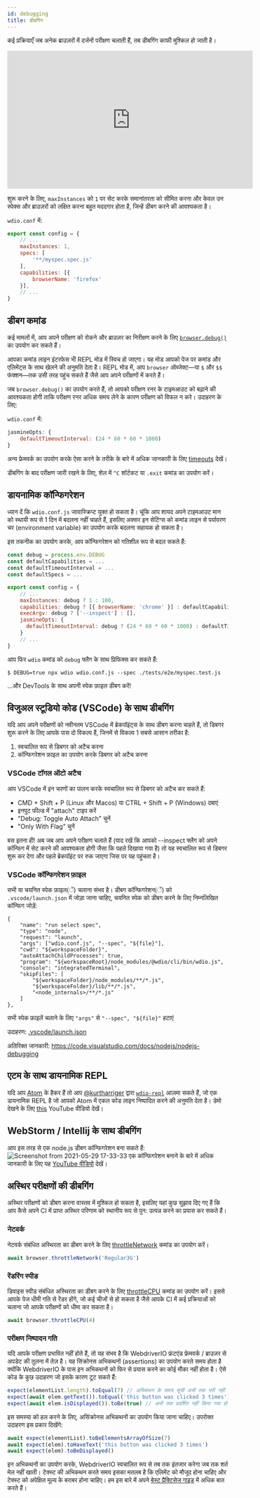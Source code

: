 ```yaml
---
id: debugging
title: डीबगिंग
---
```


कई प्रक्रियाएँ जब अनेक ब्राउज़रों में दर्जनों परीक्षण चलाती हैं, तब डीबगिंग काफी मुश्किल हो जाती है।

<iframe width="560" height="315" src="https://www.youtube.com/embed/_bw_VWn5IzU" frameborder="0" allowFullScreen></iframe>

शुरू करने के लिए, `maxInstances` को `1` पर सेट करके समानांतरता को सीमित करना और केवल उन स्पेक्स और ब्राउज़रों को लक्षित करना बहुत मददगार होता है, जिन्हें डीबग करने की आवश्यकता है।

`wdio.conf` में:

```js
export const config = {
    // ...
    maxInstances: 1,
    specs: [
        '**/myspec.spec.js'
    ],
    capabilities: [{
        browserName: 'firefox'
    }],
    // ...
}
```

## डीबग कमांड

कई मामलों में, आप अपने परीक्षण को रोकने और ब्राउज़र का निरीक्षण करने के लिए [`browser.debug()`](/docs/api/browser/debug) का उपयोग कर सकते हैं।

आपका कमांड लाइन इंटरफेस भी REPL मोड में स्विच हो जाएगा। यह मोड आपको पेज पर कमांड और एलिमेंट्स के साथ खेलने की अनुमति देता है। REPL मोड में, आप `browser` ऑब्जेक्ट—या `$` और `$$` फंक्शन—तक उसी तरह पहुंच सकते हैं जैसे आप अपने परीक्षणों में करते हैं।

जब `browser.debug()` का उपयोग करते हैं, तो आपको परीक्षण रनर के टाइमआउट को बढ़ाने की आवश्यकता होगी ताकि परीक्षण रनर अधिक समय लेने के कारण परीक्षण को विफल न करे। उदाहरण के लिए:

`wdio.conf` में:

```js
jasmineOpts: {
    defaultTimeoutInterval: (24 * 60 * 60 * 1000)
}
```

अन्य फ्रेमवर्क का उपयोग करके ऐसा करने के तरीके के बारे में अधिक जानकारी के लिए [timeouts](timeouts) देखें।

डीबगिंग के बाद परीक्षण जारी रखने के लिए, शेल में `^C` शॉर्टकट या `.exit` कमांड का उपयोग करें।
## डायनामिक कॉन्फिगरेशन

ध्यान दें कि `wdio.conf.js` जावास्क्रिप्ट युक्त हो सकता है। चूंकि आप शायद अपने टाइमआउट मान को स्थायी रूप से 1 दिन में बदलना नहीं चाहते हैं, इसलिए अक्सर इन सेटिंग्स को कमांड लाइन से पर्यावरण चर (environment variable) का उपयोग करके बदलना सहायक हो सकता है।

इस तकनीक का उपयोग करके, आप कॉन्फिगरेशन को गतिशील रूप से बदल सकते हैं:

```js
const debug = process.env.DEBUG
const defaultCapabilities = ...
const defaultTimeoutInterval = ...
const defaultSpecs = ...

export const config = {
    // ...
    maxInstances: debug ? 1 : 100,
    capabilities: debug ? [{ browserName: 'chrome' }] : defaultCapabilities,
    execArgv: debug ? ['--inspect'] : [],
    jasmineOpts: {
      defaultTimeoutInterval: debug ? (24 * 60 * 60 * 1000) : defaultTimeoutInterval
    }
    // ...
}
```

आप फिर `wdio` कमांड को `debug` फ्लैग के साथ प्रिफिक्स कर सकते हैं:

```
$ DEBUG=true npx wdio wdio.conf.js --spec ./tests/e2e/myspec.test.js
```

...और DevTools के साथ अपनी स्पेक फ़ाइल डीबग करें!

## विजुअल स्टूडियो कोड (VSCode) के साथ डीबगिंग

यदि आप अपने परीक्षणों को नवीनतम VSCode में ब्रेकपॉइंट्स के साथ डीबग करना चाहते हैं, तो डिबगर शुरू करने के लिए आपके पास दो विकल्प हैं, जिनमें से विकल्प 1 सबसे आसान तरीका है:
 1. स्वचालित रूप से डिबगर को अटैच करना
 2. कॉन्फिगरेशन फ़ाइल का उपयोग करके डिबगर को अटैच करना

### VSCode टॉगल ऑटो अटैच

आप VSCode में इन चरणों का पालन करके स्वचालित रूप से डिबगर को अटैच कर सकते हैं:
 - CMD + Shift + P (Linux और Macos) या CTRL + Shift + P (Windows) दबाएं
 - इनपुट फील्ड में "attach" टाइप करें
 - "Debug: Toggle Auto Attach" चुनें
 - "Only With Flag" चुनें

 बस इतना ही! अब जब आप अपने परीक्षण चलाते हैं (याद रखें कि आपको --inspect फ्लैग को अपने कॉन्फिग में सेट करने की आवश्यकता होगी जैसा कि पहले दिखाया गया है) तो यह स्वचालित रूप से डिबगर शुरू कर देगा और पहले ब्रेकपॉइंट पर रुक जाएगा जिस पर यह पहुंचता है।

### VSCode कॉन्फिगरेशन फ़ाइल

सभी या चयनित स्पेक फ़ाइल(ें) चलाना संभव है। डीबग कॉन्फिगरेशन(ें) को `.vscode/launch.json` में जोड़ा जाना चाहिए, चयनित स्पेक को डीबग करने के लिए निम्नलिखित कॉन्फिग जोड़ें:
```
{
    "name": "run select spec",
    "type": "node",
    "request": "launch",
    "args": ["wdio.conf.js", "--spec", "${file}"],
    "cwd": "${workspaceFolder}",
    "autoAttachChildProcesses": true,
    "program": "${workspaceRoot}/node_modules/@wdio/cli/bin/wdio.js",
    "console": "integratedTerminal",
    "skipFiles": [
        "${workspaceFolder}/node_modules/**/*.js",
        "${workspaceFolder}/lib/**/*.js",
        "<node_internals>/**/*.js"
    ]
},
```

सभी स्पेक फ़ाइलें चलाने के लिए `"args"` से `"--spec", "${file}"` हटाएं

उदाहरण: [.vscode/launch.json](https://github.com/mgrybyk/webdriverio-devtools/blob/master/.vscode/launch.json)

अतिरिक्त जानकारी: https://code.visualstudio.com/docs/nodejs/nodejs-debugging

## एटम के साथ डायनामिक REPL

यदि आप [Atom](https://atom.io/) के हैकर हैं तो आप [@kurtharriger](https://github.com/kurtharriger) द्वारा [`wdio-repl`](https://github.com/kurtharriger/wdio-repl) आज़मा सकते हैं, जो एक डायनामिक REPL है जो आपको Atom में एकल कोड लाइन निष्पादित करने की अनुमति देता है। डेमो देखने के लिए [this](https://www.youtube.com/watch?v=kdM05ChhLQE) YouTube वीडियो देखें।

## WebStorm / Intellij के साथ डीबगिंग
आप इस तरह से एक node.js डीबग कॉन्फिगरेशन बना सकते हैं:
![Screenshot from 2021-05-29 17-33-33](https://user-images.githubusercontent.com/18728354/120088460-81844c00-c0a5-11eb-916b-50f21c8472a8.png)
एक कॉन्फिगरेशन बनाने के बारे में अधिक जानकारी के लिए यह [YouTube वीडियो](https://www.youtube.com/watch?v=Qcqnmle6Wu8) देखें।

## अस्थिर परीक्षणों की डीबगिंग

अस्थिर परीक्षणों को डीबग करना वास्तव में मुश्किल हो सकता है, इसलिए यहां कुछ सुझाव दिए गए हैं कि आप कैसे अपने CI में प्राप्त अस्थिर परिणाम को स्थानीय रूप से पुन: उत्पन्न करने का प्रयास कर सकते हैं।

### नेटवर्क
नेटवर्क संबंधित अस्थिरता का डीबग करने के लिए [throttleNetwork](https://webdriver.io/docs/api/browser/throttleNetwork) कमांड का उपयोग करें।
```js
await browser.throttleNetwork('Regular3G')
```

### रेंडरिंग स्पीड
डिवाइस स्पीड संबंधित अस्थिरता का डीबग करने के लिए [throttleCPU](https://webdriver.io/docs/api/browser/throttleCPU) कमांड का उपयोग करें।
इससे आपके पेज धीमी गति से रेंडर होंगे, जो कई चीजों से हो सकता है जैसे आपके CI में कई प्रक्रियाओं को चलाना जो आपके परीक्षणों को धीमा कर सकता है।
```js
await browser.throttleCPU(4)
```

### परीक्षण निष्पादन गति

यदि आपके परीक्षण प्रभावित नहीं होते हैं, तो यह संभव है कि WebdriverIO फ्रंटएंड फ्रेमवर्क / ब्राउज़र से अपडेट की तुलना में तेज़ है। यह सिंक्रोनस अभिकथनों (assertions) का उपयोग करते समय होता है क्योंकि WebdriverIO के पास इन अभिकथनों को फिर से प्रयास करने का कोई मौका नहीं होता है। ऐसे कोड के कुछ उदाहरण जो इसके कारण टूट सकते हैं:
```js
expect(elementList.length).toEqual(7) // अभिकथन के समय सूची अभी तक भरी नहीं गई हो सकती है
expect(await elem.getText()).toEqual('this button was clicked 3 times') // अभिकथन के समय टेक्स्ट अभी तक अपडेट नहीं किया गया हो सकता है, जिससे त्रुटि होती है ("this button was clicked 2 times" अपेक्षित "this button was clicked 3 times" से मेल नहीं खाता)
expect(await elem.isDisplayed()).toBe(true) // अभी तक प्रदर्शित नहीं किया गया हो सकता है
```
इस समस्या को हल करने के लिए, असिंक्रोनस अभिकथनों का उपयोग किया जाना चाहिए। उपरोक्त उदाहरण इस प्रकार दिखेंगे:
```js
await expect(elementList).toBeElementsArrayOfSize(7)
await expect(elem).toHaveText('this button was clicked 3 times')
await expect(elem).toBeDisplayed()
```
इन अभिकथनों का उपयोग करके, WebdriverIO स्वचालित रूप से तब तक इंतजार करेगा जब तक शर्त मेल नहीं खाती। टेक्स्ट की अभिकथन करते समय इसका मतलब है कि एलिमेंट को मौजूद होना चाहिए और टेक्स्ट को अपेक्षित मूल्य के बराबर होना चाहिए।
हम इस बारे में अपने [बेस्ट प्रैक्टिसेज गाइड](https://webdriver.io/docs/bestpractices#use-the-built-in-assertions) में अधिक बात करते हैं।